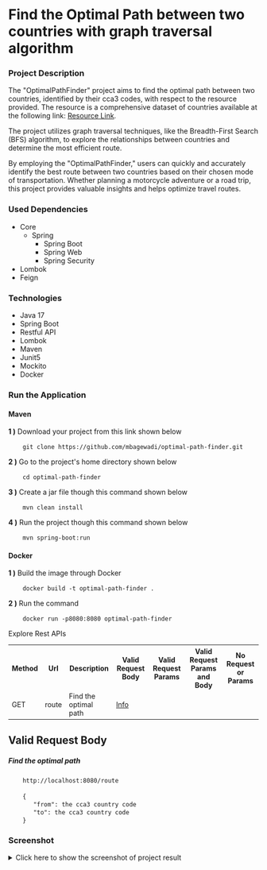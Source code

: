 # Find the Optimal Path between two countries with graph traversal algorithm  

### Project Description

The "OptimalPathFinder" project aims to find the optimal path between two countries, identified by their cca3 codes, with respect to the resource provided. The resource is a comprehensive dataset of countries available at the following link: [Resource Link](https://mledoze.github.io/countries/).

The project utilizes graph traversal techniques, like the Breadth-First Search (BFS) algorithm, to explore the relationships between countries and determine the most efficient route.

By employing the "OptimalPathFinder," users can quickly and accurately identify the best route between two countries based on their chosen mode of transportation. Whether planning a motorcycle adventure or a road trip, this project provides valuable insights and helps optimize travel routes. 

### Used Dependencies
* Core
    * Spring
        * Spring Boot
        * Spring Web
        * Spring Security
* Lombok
* Feign

### Technologies
* Java 17
* Spring Boot
* Restful API
* Lombok
* Maven
* Junit5
* Mockito
* Docker

###  Run the Application

#### Maven

<b>1 )</b> Download your project from this link shown below
```
    git clone https://github.com/mbagewadi/optimal-path-finder.git
```

<b>2 )</b> Go to the project's home directory shown below
```
    cd optimal-path-finder
```

<b>3 )</b> Create a jar file though this command shown below
```
    mvn clean install
```

<b>4 )</b> Run the project though this command shown below
```
    mvn spring-boot:run
```

#### Docker
<b>1 )</b> Build the image through Docker
```
    docker build -t optimal-path-finder .
```
<b>2 )</b> Run the command
```
    docker run -p8080:8080 optimal-path-finder
```


Explore Rest APIs
<table style="width:100%">
  <tr>
    <th>Method</th>
    <th>Url</th>
    <th>Description</th>
    <th>Valid Request Body</th>
    <th>Valid Request Params</th>
    <th>Valid Request Params and Body</th>
    <th>No Request or Params</th>
  </tr>
  <tr>
      <td>GET</td>
      <td>route</td>
      <td>Find the optimal path</td>
      <td><a href="README.md#route">Info</a></td>
      <td></td>
      <td></td>
      <td></td>
  </tr>
</table>


## Valid Request Body

##### <a id="route">Find the optimal path
```
    http://localhost:8080/route
    
    {
       "from": the cca3 country code
       "to": the cca3 country code
    }
```


### Screenshot

<details>
<summary>Click here to show the screenshot of project result</summary>
    <p> Picture 1 </p>
    <img src ="/screenshot/postman_success.PNG">
    <p> Picture 2 </p>
    <img src ="/screenshot/postman_unauthorized.PNG">
</details>    
